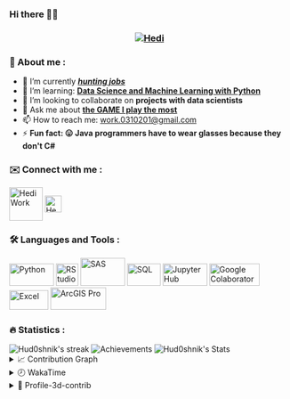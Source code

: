### Hi there 👋🏻

<h3 align="center"><a href="https://www.linkedin.com/in/hedi-wang/">
   <img alt="Hedi" src="https://readme-typing-svg.herokuapp.com?font=Fira+Code&pause=1000&color=9F42F7&width=435&lines=I'm+Hedi;;A+Beginner+Data+Scientist" alt="Typing SVG" /></a>
</h3>

<h3>🔎 About me :</h3>

- 🔭 I’m currently ***[hunting jobs](https://imgix.ranker.com/user_node_img/50103/1002043326/original/a-huge-passion-of-mine-photo-u1?auto=format&q=60&fit=crop&fm=pjpg&dpr=2&w=375)***
- 🌱 I’m learning: **[Data Science and Machine Learning with Python](https://eportfolio.mygreatlearning.com/hedi-wang)**
- 👯 I’m looking to collaborate on **projects with data scientists**
- 💬 Ask me about **[the GAME I play the most](https://static1.thegamerimages.com/wordpress/wp-content/uploads/2019/06/Breath-Of-THe-Wild-Link-Learns-To-Jump-Know-Your-Meme.jpg)**
- 📫 How to reach me: work.0310201@gmail.com
- ⚡ **Fun fact: 😛 Java programmers have to wear glasses because they don't C#**


<h3>✉️ Connect with me :</h3>
<p>
   <a href="https://www.kaggle.com/hediwork" ><img align="center" src="https://www.kaggle.com/static/images/site-logo.svg" alt="HediWork" height="60" width="60"/></a>
   <a href="https://www.LinkedIn.com/in/HediWork"><img align="center" src="https://www.fpsa.org/wp-content/uploads/linkedin-logo-copy.png" alt="HediWork" height="30" width="30"/></a> 
</p>

<h3>🛠 Languages and Tools :</h3>
<p>
   <!-- Python -->
   <a href="https://github.com/HediWork/Data-Analysis-Projects-using-Python" > 
   <img src="https://logos-world.net/wp-content/uploads/2021/10/Python-Symbol.png" alt="Python" width="80" height="40"/></a>
   <!-- RStudio -->
   <a href="https://github.com/HediWork/Data-Analysis-Projects-using-R-and-SAS" > 
   <img src="https://d33wubrfki0l68.cloudfront.net/dd8ddc34fe29a71c81183dbe3436cfabbb540e44/b7152/assets/img/rstudio-ball.svg" alt="RStudio" width="40" height="40"/></a>  
   <!-- SAS -->
   <a href="https://github.com/HediWork/Data-Analysis-Projects-using-R-and-SAS" > 
   <img src="https://www.sas.com/en_us/home/refs/sas-viya-cloud-providers/_jcr_content/par/styledcontainer_copy/par/image_copy_copy.img.png/1620854004632.png" alt="SAS" width="80" height="50"/></a> 
   <!-- SQL -->
   <a> 
   <img src="https://upload.wikimedia.org/wikipedia/commons/8/87/Sql_data_base_with_logo.png" alt="SQL" width="60" height="40"/></a>
   <!-- JupyterHub -->
   <a href="https://github.com/HediWork/Data-Analysis-Projects-using-Python" > 
   <img src="https://jupyter.org/assets/homepage/hublogo.svg" alt="JupyterHub" width="80" height="40"/></a>
   <!-- Google Colaboratory -->
   <a href="https://github.com/HediWork/Data-Analysis-Projects-using-Python" > 
   <img src="https://repository-images.githubusercontent.com/304608186/0b06d300-5dc1-11eb-9a33-97a745c89ceb" alt="Google Colaboratory" width="90" height="40"/></a>
   <!-- Excel -->
   <a href="https://github.com/HediWork/Data-Analysis-Projects-using-R-and-SAS" > 
   <img src="https://logos-world.net/wp-content/uploads/2022/02/Microsoft-Excel-Logo.png" alt="Excel" width="70" height="35"/></a>
   <!-- ArcGIS Pro-->
   <a href="https://github.com/HediWork/Data-Analysis-Projects-using-R-and-SAS" > 
   <img src="https://static.wixstatic.com/media/93699d_d55fd3a2527748dcac7c5fc02d0509d4~mv2.png/v1/fill/w_382,h_122,al_c,lg_1,q_85,enc_auto/desite_migrate2arcgispro_logoarcgispro_p.png" alt="ArcGIS Pro" width="100" height="40"/></a>
</p>   
   
   

<h3>🔥 Statistics :</h3>
<img alt="Hud0shnik's streak" src="http://github-readme-streak-stats.herokuapp.com?user=hud0shnik&theme=monokai&hide_border=true&date_format=j%20M%5B%20Y%5D&background=1F222E&stroke=FFFFFF&currStreakLabel=FFE8D1&sideLabels=FFE8D1&ring=68C3D4&fire=568EA3&currStreakNum=FFFFFF&sideNums=68C3D4"/>
<img alt="Achievements" src="https://github-profile-trophy.vercel.app/?username=hud0shnik&theme=nord&title=MultiLanguage,Commits,Followers,Stars&no-frame=true&margin-w=18"/>
<img alt="Hud0shnik's Stats" src="https://denvercoder1-github-readme-stats.vercel.app/api/?username=hud0shnik&show_icons=true&include_all_commits=true&count_private=true&theme=react&hide_border=true&bg_color=1F222E&title_color=68C3D4&icon_color=FFE8D1&hide_title=true&hide=contribs"/>

<details>
   <summary> 📈 Contribution Graph </summary>
   <br/>
   <img alt="Hud0shnik's Graph" src="https://denvercoder1-activity-graph.herokuapp.com/graph/?username=Hud0shnik&bg_color=1F222E&color=68C3D4&line=568EA3&point=FFE8D1&hide_border=true" width="100%"/>
</details>

<details>
   <summary> 🕗 WakaTime </summary>
   </br>
   Total time coded since May 9 2022
   </br> 
   <img alt="Total time coded since May 9 2022" src="https://wakatime.com/badge/user/ee2709af-fc5f-498b-aaa1-3ea47bf12a00.svg?style=for-the-badge">
   </br></br>

   <!--START_SECTION:waka-->
**I'm an Early 🐤** 

```text
🌞 Morning    216 commits    ⣿⣿⣿⣀⣀⣀⣀⣀⣀⣀⣀⣀⣀⣀⣀⣀⣀⣀⣀⣀⣀⣀⣀⣀⣀   13.74% 
🌆 Daytime    633 commits    ⣿⣿⣿⣿⣿⣿⣿⣿⣿⣿⣀⣀⣀⣀⣀⣀⣀⣀⣀⣀⣀⣀⣀⣀⣀   40.27% 
🌃 Evening    614 commits    ⣿⣿⣿⣿⣿⣿⣿⣿⣿⣀⣀⣀⣀⣀⣀⣀⣀⣀⣀⣀⣀⣀⣀⣀⣀   39.06% 
🌙 Night      109 commits    ⣿⣀⣀⣀⣀⣀⣀⣀⣀⣀⣀⣀⣀⣀⣀⣀⣀⣀⣀⣀⣀⣀⣀⣀⣀   6.93%

```
📅 **I'm Most Productive on Saturday** 

```text
Monday       222 commits    ⣿⣿⣿⣀⣀⣀⣀⣀⣀⣀⣀⣀⣀⣀⣀⣀⣀⣀⣀⣀⣀⣀⣀⣀⣀   14.12% 
Tuesday      215 commits    ⣿⣿⣿⣀⣀⣀⣀⣀⣀⣀⣀⣀⣀⣀⣀⣀⣀⣀⣀⣀⣀⣀⣀⣀⣀   13.68% 
Wednesday    220 commits    ⣿⣿⣿⣀⣀⣀⣀⣀⣀⣀⣀⣀⣀⣀⣀⣀⣀⣀⣀⣀⣀⣀⣀⣀⣀   13.99% 
Thursday     224 commits    ⣿⣿⣿⣀⣀⣀⣀⣀⣀⣀⣀⣀⣀⣀⣀⣀⣀⣀⣀⣀⣀⣀⣀⣀⣀   14.25% 
Friday       241 commits    ⣿⣿⣿⣀⣀⣀⣀⣀⣀⣀⣀⣀⣀⣀⣀⣀⣀⣀⣀⣀⣀⣀⣀⣀⣀   15.33% 
Saturday     242 commits    ⣿⣿⣿⣀⣀⣀⣀⣀⣀⣀⣀⣀⣀⣀⣀⣀⣀⣀⣀⣀⣀⣀⣀⣀⣀   15.39% 
Sunday       208 commits    ⣿⣿⣿⣀⣀⣀⣀⣀⣀⣀⣀⣀⣀⣀⣀⣀⣀⣀⣀⣀⣀⣀⣀⣀⣀   13.23%

```


📊 **This Week I Spent My Time On** 

```text
💬 Programming Languages: 
Go                       1 hr 54 mins        ⣿⣿⣿⣿⣿⣿⣿⣿⣿⣿⣿⣿⣿⣿⣿⣿⣿⣿⣿⣿⣿⣿⣿⣿⣀   96.43% 
HTML                     4 mins              ⣿⣀⣀⣀⣀⣀⣀⣀⣀⣀⣀⣀⣀⣀⣀⣀⣀⣀⣀⣀⣀⣀⣀⣀⣀   3.57%

💻 Operating System: 
Windows                  1 hr 10 mins        ⣿⣿⣿⣿⣿⣿⣿⣿⣿⣿⣿⣿⣿⣿⣀⣀⣀⣀⣀⣀⣀⣀⣀⣀⣀   59.46% 
Linux                    48 mins             ⣿⣿⣿⣿⣿⣿⣿⣿⣿⣿⣀⣀⣀⣀⣀⣀⣀⣀⣀⣀⣀⣀⣀⣀⣀   40.54%

```


<!--END_SECTION:waka-->
</details>

<details>
   <summary> 🦾 Profile-3d-contrib </summary>
   <br/>
   <img alt="Hud0shnik's Graph" src="./profile-3d-contrib/profile-night-rainbow.svg" width="100%"/>
</details>
